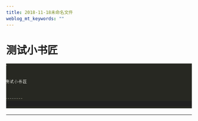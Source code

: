 ```yaml
---
title: 2018-11-18未命名文件 
weblog_mt_keywords: ""
---
```



# 测试小书匠

![enter description here](https://www.github.com/wss434631143/xiaoshujiang/raw/master/img/20181118/1542529515397.png)

----------
